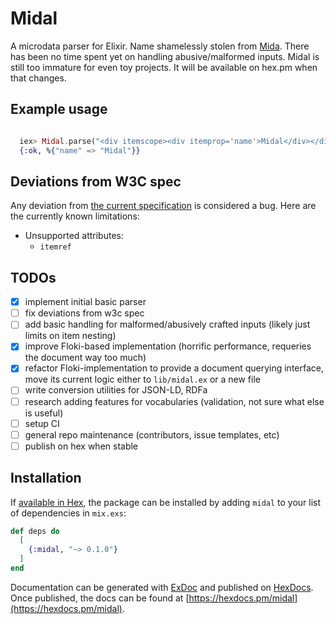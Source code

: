 # Midal

A microdata parser for Elixir. Name shamelessly stolen from
[Mida](https://github.com/lawrencewoodman/mida). There has been no time spent yet on handling abusive/malformed inputs. Midal is still too immature for even toy projects. It will be available on hex.pm when that changes.

## Example usage

```elixir

  iex> Midal.parse("<div itemscope><div itemprop='name'>Midal</div></div>")
  {:ok, %{"name" => "Midal"}}

```

## Deviations from W3C spec

Any deviation from [the current specification](https://www.w3.org/TR/microdata/) is considered a bug. Here are the currently known limitations:

 * Unsupported attributes:
   - `itemref`


## TODOs

- [x] implement initial basic parser
- [ ] fix deviations from w3c spec
- [ ] add basic handling for malformed/abusively crafted inputs (likely just limits on item nesting)
- [x] improve Floki-based implementation (horrific performance, requeries the document way too much)
- [x] refactor Floki-implementation to provide a document querying interface, move its current logic either to `lib/midal.ex` or a new file
- [ ] write conversion utilities for JSON-LD, RDFa
- [ ] research adding features for vocabularies (validation, not sure what else is useful)
- [ ] setup CI
- [ ] general repo maintenance (contributors, issue templates, etc)
- [ ] publish on hex when stable

## Installation

If [available in Hex](https://hex.pm/docs/publish), the package can be installed
by adding `midal` to your list of dependencies in `mix.exs`:

```elixir
def deps do
  [
    {:midal, "~> 0.1.0"}
  ]
end
```

Documentation can be generated with [ExDoc](https://github.com/elixir-lang/ex_doc)
and published on [HexDocs](https://hexdocs.pm). Once published, the docs can
be found at [https://hexdocs.pm/midal](https://hexdocs.pm/midal).
